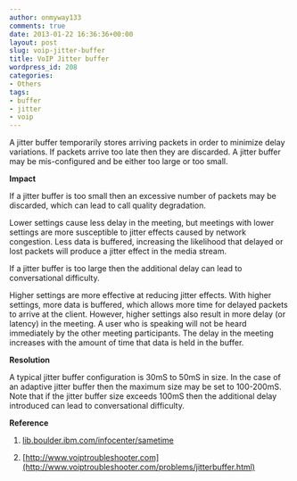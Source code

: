 ```yaml
---
author: onmyway133
comments: true
date: 2013-01-22 16:36:36+00:00
layout: post
slug: voip-jitter-buffer
title: VoIP Jitter buffer
wordpress_id: 208
categories:
- Others
tags:
- buffer
- jitter
- voip
---
```


A jitter buffer temporarily stores arriving packets in order to minimize delay variations. If packets arrive too late then they are discarded. A jitter buffer may be mis-configured and be either too large or too small.  

<!-- more -->




**Impact**




If a jitter buffer is too small then an excessive number of packets may be discarded, which can lead to call quality degradation. 




Lower settings cause less delay in the meeting, but meetings with lower settings are more susceptible to jitter effects caused by network congestion. Less data is buffered, increasing the likelihood that delayed or lost packets will produce a jitter effect in the media stream.




If a jitter buffer is too large then the additional delay can lead to conversational difficulty.




Higher settings are more effective at reducing jitter effects. With higher settings, more data is buffered, which allows more time for delayed packets to arrive at the client. However, higher settings also result in more delay (or latency) in the meeting. A user who is speaking will not be heard immediately by the other meeting participants. The delay in the meeting increases with the amount of time that data is held in the buffer.




**Resolution**




A typical jitter buffer configuration is 30mS to 50mS in size. In the case of   an adaptive jitter buffer then the maximum size may be set to 100-200mS. Note that if the jitter buffer size exceeds 100mS then the additional delay introduced can lead to conversational difficulty.




**Reference**  

1. [lib.boulder.ibm.com/infocenter/sametime](http://publib.boulder.ibm.com/infocenter/sametime/v7r5m1/index.jsp?topic=/com.ibm.help.sametime.admin.doc/st_adm_avserv_audframepacket_t.html)  

2. [http://www.voiptroubleshooter.com](http://www.voiptroubleshooter.com/problems/jitterbuffer.html)
